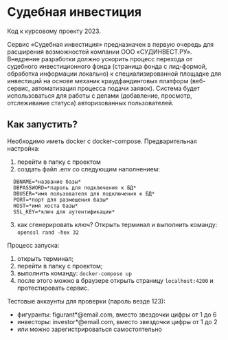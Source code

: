 # Судебная инвестиция
Код к курсовому проекту 2023.

Сервис «Судебная инвестиция» предназначен в первую очередь для расширения возможностей компании ООО «СУДИНВЕСТ.РУ». Внедрение разработки должно ускорить процесс перехода от судебного инвестиционного фонда (страница фонда с лид-формой, обработка информации локально) к специализированной площадке для инвестиций на основе механик краудфандинговых платформ (веб-сервис, автоматизация процесса подачи заявок). Система будет использоваться для работы с делами (добавление, просмотр, отслеживание статуса) авторизованных пользователей. 

## Как запустить?
Необходимо иметь docker с docker-compose.
Предварительная настройка:
1. перейти в папку с проектом
2. создать файл .env со следующим наполнением:
```
  DBNAME=*название базы*
  DBPASSWORD=*пароль для подключения к БД*
  DBUSER=*имя пользователя для подключения к БД*
  PORT=*порт для размещения базы*
  HOST=*имя хоста базы*
  SSL_KEY=*ключ для аутентификации*
```
3. как сгенерировать ключ? Открыть терминал и выполнить команду: ```openssl rand -hex 32```

Процесс запуска:
1. открыть терминал;
2. перейти в папку с проектом;
3. выполнить команду: ```docker-compose up```
4. после этого можно в браузере открыть страницу ```localhost:4200``` и протестировать сервис.

Тестовые аккаунты для проверки (пароль везде 123):
- фигуранты: figurant*@email.com, вместо звездочки цифры от 1 до 6
- инвесторы: investor*@email.com, вместо звездочки цифры от 1 до 2
- или можно зарегистрироваться самостоятельно

